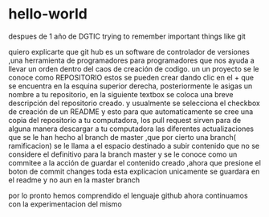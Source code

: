 # hello-world
despues de 1 año de DGTIC trying to remember important things like git



quiero explicarte que git hub es un software de controlador de versiones ,una herramienta de programadores para programadores que nos ayuda a llevar un orden dentro del caos de creación de codigo.
un un proyecto se le conoce como REPOSITORIO estos se pueden crear dando clic en el + que se encuentra en la esquina superior derecha, posteriormente le asigas un nombre a tu repositorio, en la siguiente textbox se coloca una breve descripción del repositorio creado.
y usualmente se selecciona el checkbox de creación de un README y esto para que automaticamente se cree una copia del repositorio a tu computadora, los pull request sirven para de alguna manera descargar a tu computadora las diferentes actualizaciones que se le han hecho al branch de master ,que por cierto una branch( ramificacion) se le llama a el espacio destinado a subir contenido que no se considere el definitivo para la branch master y se le conoce como un commitee a la acción de guardar el contenido creado ,ahora que presione el boton de commit changes toda esta explicacion unicamente se guardara en el readme y no aun en la master branch


por lo pronto hemos comprendido el lenguaje github ahora continuamos con la experimentacion del mismo
